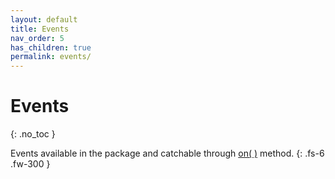 ```yaml
---
layout: default
title: Events
nav_order: 5
has_children: true
permalink: events/
---
```


# Events
{: .no_toc }

Events available in the package and catchable through [on( )](/methods/on.html) method. 
{: .fs-6 .fw-300 }
